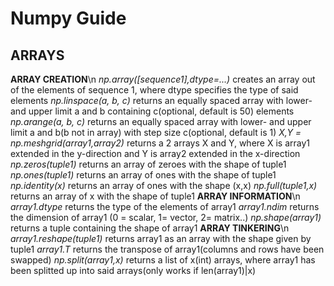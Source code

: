 # Numpy Guide
## ARRAYS
**ARRAY CREATION**\n
_np.array([sequence1],dtype=...)_ creates an array out of the elements of sequence 1, where dtype specifies the type of said elements
_np.linspace(a, b, c)_ returns an equally spaced array with lower- and upper limit a and b containing c(optional, default is 50) elements  
_np.arange(a, b, c)_ returns an equally spaced array with lower- and upper limit a and b(b not in array) with step size c(optional, default is 1)
_X,Y = np.meshgrid(array1,array2)_ returns a 2 arrays X and Y, where X is array1 extended in the y-direction and Y is array2 extended in the x-direction
_np.zeros(tuple1)_ returns an array of zeroes with the shape of tuple1
_np.ones(tuple1)_ returns an array of ones with the shape of tuple1
_np.identity(x)_ returns an array of ones with the shape (x,x)
_np.full(tuple1,x)_ returns an array of x with the shape of tuple1
**ARRAY INFORMATION**\n
_array1.dtype_ returns the type of the elements of array1
_array1.ndim_ returns the dimension of array1 (0 = scalar, 1= vector, 2= matrix..)
_np.shape(array1)_ returns a tuple containing the shape of array1
**ARRAY TINKERING**\n
_array1.reshape(tuple1)_ returns array1 as an array with the shape given by tuple1
_array1.T_ returns the transpose of array1(columns and rows have been swapped)
_np.split(array1,x)_ returns a list of x(int) arrays, where array1 has been splitted up into said arrays(only works if len(array1)|x)
